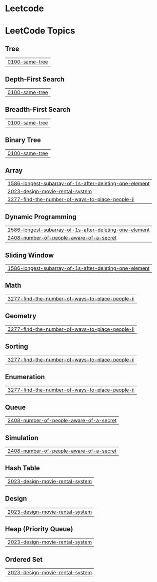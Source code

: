 # Leetcode
<!---LeetCode Topics Start-->
# LeetCode Topics
## Tree
|  |
| ------- |
| [0100-same-tree](https://github.com/mayankgaur0405/Leetcode/tree/master/0100-same-tree) |
## Depth-First Search
|  |
| ------- |
| [0100-same-tree](https://github.com/mayankgaur0405/Leetcode/tree/master/0100-same-tree) |
## Breadth-First Search
|  |
| ------- |
| [0100-same-tree](https://github.com/mayankgaur0405/Leetcode/tree/master/0100-same-tree) |
## Binary Tree
|  |
| ------- |
| [0100-same-tree](https://github.com/mayankgaur0405/Leetcode/tree/master/0100-same-tree) |
## Array
|  |
| ------- |
| [1586-longest-subarray-of-1s-after-deleting-one-element](https://github.com/mayankgaur0405/Leetcode/tree/master/1586-longest-subarray-of-1s-after-deleting-one-element) |
| [2023-design-movie-rental-system](https://github.com/mayankgaur0405/Leetcode/tree/master/2023-design-movie-rental-system) |
| [3277-find-the-number-of-ways-to-place-people-ii](https://github.com/mayankgaur0405/Leetcode/tree/master/3277-find-the-number-of-ways-to-place-people-ii) |
## Dynamic Programming
|  |
| ------- |
| [1586-longest-subarray-of-1s-after-deleting-one-element](https://github.com/mayankgaur0405/Leetcode/tree/master/1586-longest-subarray-of-1s-after-deleting-one-element) |
| [2408-number-of-people-aware-of-a-secret](https://github.com/mayankgaur0405/Leetcode/tree/master/2408-number-of-people-aware-of-a-secret) |
## Sliding Window
|  |
| ------- |
| [1586-longest-subarray-of-1s-after-deleting-one-element](https://github.com/mayankgaur0405/Leetcode/tree/master/1586-longest-subarray-of-1s-after-deleting-one-element) |
## Math
|  |
| ------- |
| [3277-find-the-number-of-ways-to-place-people-ii](https://github.com/mayankgaur0405/Leetcode/tree/master/3277-find-the-number-of-ways-to-place-people-ii) |
## Geometry
|  |
| ------- |
| [3277-find-the-number-of-ways-to-place-people-ii](https://github.com/mayankgaur0405/Leetcode/tree/master/3277-find-the-number-of-ways-to-place-people-ii) |
## Sorting
|  |
| ------- |
| [3277-find-the-number-of-ways-to-place-people-ii](https://github.com/mayankgaur0405/Leetcode/tree/master/3277-find-the-number-of-ways-to-place-people-ii) |
## Enumeration
|  |
| ------- |
| [3277-find-the-number-of-ways-to-place-people-ii](https://github.com/mayankgaur0405/Leetcode/tree/master/3277-find-the-number-of-ways-to-place-people-ii) |
## Queue
|  |
| ------- |
| [2408-number-of-people-aware-of-a-secret](https://github.com/mayankgaur0405/Leetcode/tree/master/2408-number-of-people-aware-of-a-secret) |
## Simulation
|  |
| ------- |
| [2408-number-of-people-aware-of-a-secret](https://github.com/mayankgaur0405/Leetcode/tree/master/2408-number-of-people-aware-of-a-secret) |
## Hash Table
|  |
| ------- |
| [2023-design-movie-rental-system](https://github.com/mayankgaur0405/Leetcode/tree/master/2023-design-movie-rental-system) |
## Design
|  |
| ------- |
| [2023-design-movie-rental-system](https://github.com/mayankgaur0405/Leetcode/tree/master/2023-design-movie-rental-system) |
## Heap (Priority Queue)
|  |
| ------- |
| [2023-design-movie-rental-system](https://github.com/mayankgaur0405/Leetcode/tree/master/2023-design-movie-rental-system) |
## Ordered Set
|  |
| ------- |
| [2023-design-movie-rental-system](https://github.com/mayankgaur0405/Leetcode/tree/master/2023-design-movie-rental-system) |
<!---LeetCode Topics End-->